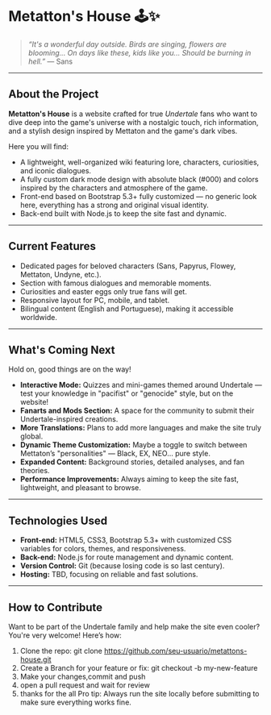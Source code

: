 # Metatton's House 🕹️✨

> *“It's a wonderful day outside. Birds are singing, flowers are blooming... On days like these, kids like you... Should be burning in hell.”* — Sans

---

## About the Project

**Metatton's House** is a website crafted for true *Undertale* fans who want to dive deep into the game's universe with a nostalgic touch, rich information, and a stylish design inspired by Mettaton and the game's dark vibes.

Here you will find:

- A lightweight, well-organized wiki featuring lore, characters, curiosities, and iconic dialogues.
- A fully custom dark mode design with absolute black (#000) and colors inspired by the characters and atmosphere of the game.
- Front-end based on Bootstrap 5.3+ fully customized — no generic look here, everything has a strong and original visual identity.
- Back-end built with Node.js to keep the site fast and dynamic.

---

## Current Features

- Dedicated pages for beloved characters (Sans, Papyrus, Flowey, Mettaton, Undyne, etc.).
- Section with famous dialogues and memorable moments.
- Curiosities and easter eggs only true fans will get.
- Responsive layout for PC, mobile, and tablet.
- Bilingual content (English and Portuguese), making it accessible worldwide.

---

## What's Coming Next

Hold on, good things are on the way!

- **Interactive Mode:** Quizzes and mini-games themed around Undertale — test your knowledge in "pacifist" or "genocide" style, but on the website!
- **Fanarts and Mods Section:** A space for the community to submit their Undertale-inspired creations.
- **More Translations:** Plans to add more languages and make the site truly global.
- **Dynamic Theme Customization:** Maybe a toggle to switch between Mettaton’s "personalities" — Black, EX, NEO... pure style.
- **Expanded Content:** Background stories, detailed analyses, and fan theories.
- **Performance Improvements:** Always aiming to keep the site fast, lightweight, and pleasant to browse.

---

## Technologies Used

- **Front-end:** HTML5, CSS3, Bootstrap 5.3+ with customized CSS variables for colors, themes, and responsiveness.
- **Back-end:** Node.js for route management and dynamic content.
- **Version Control:** Git (because losing code is so last century).
- **Hosting:** TBD, focusing on reliable and fast solutions.

---

## How to Contribute

Want to be part of the Undertale family and help make the site even cooler? You're very welcome! Here’s how:

1. Clone the repo:
   git clone https://github.com/seu-usuario/metattons-house.git
2. Create a Branch for your feature or fix:
   git checkout -b my-new-feature
3. Make your changes,commit and push
4. open a pull request and wait for review
5. thanks for the all
Pro tip: Always run the site locally before submitting to make sure everything works fine.
